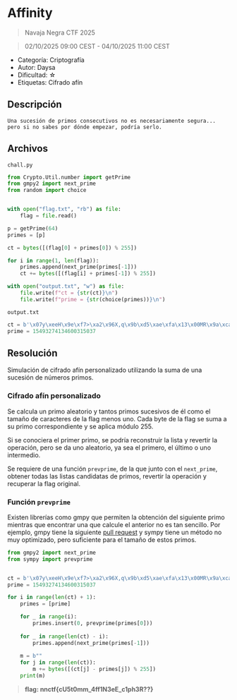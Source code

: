 # Affinity

> Navaja Negra CTF 2025

> 02/10/2025 09:00 CEST - 04/10/2025 11:00 CEST

* Categoría: Criptografía
* Autor: Daysa
* Dificultad: ☆
* Etiquetas: Cifrado afín

## Descripción
    
    Una sucesión de primos consecutivos no es necesariamente segura... pero si no sabes por dónde empezar, podría serlo.

## Archivos
    
    chall.py

```python
from Crypto.Util.number import getPrime
from gmpy2 import next_prime
from random import choice


with open("flag.txt", "rb") as file:
    flag = file.read()

p = getPrime(64)
primes = [p]

ct = bytes([(flag[0] + primes[0]) % 255])

for i in range(1, len(flag)):
    primes.append(next_prime(primes[-1]))
    ct += bytes([(flag[i] + primes[-1]) % 255])

with open("output.txt", "w") as file:
    file.write(f"ct = {str(ct)}\n")
    file.write(f"prime = {str(choice(primes))}\n")
```

    output.txt

```python
ct = b'\x07y\xeeH\x9e\xf7>\xa2\x96X,q\x9b\xd5\xae\xfa\x13\x00MR\x9a\xca1(\x0cYi:{n\x9a\xe4'
prime = 15493274134600315037
```

## Resolución

Simulación de cifrado afín personalizado utilizando la suma de una sucesión de números primos.

### Cifrado afín personalizado

Se calcula un primo aleatorio y tantos primos sucesivos de él como el tamaño de caracteres de la flag menos uno. Cada byte de la flag se suma a su primo correspondiente y se aplica módulo 255.

Si se conociera el primer primo, se podría reconstruir la lista y revertir la operación, pero se da uno aleatorio, ya sea el primero, el último o uno intermedio.

Se requiere de una función `prevprime`, de la que junto con el `next_prime`, obtener todas las listas candidatas de primos, revertir la operación y recuperar la flag original.

### Función `prevprime`

Existen librerías como gmpy que permiten la obtención del siguiente primo mientras que encontrar una que calcule el anterior no es tan sencillo. Por ejemplo, gmpy tiene la siguiente [pull request](https://github.com/aleaxit/gmpy/pull/284/files) y sympy tiene un método no muy optimizado, pero suficiente para el tamaño de estos primos.

```python
from gmpy2 import next_prime
from sympy import prevprime


ct = b'\x07y\xeeH\x9e\xf7>\xa2\x96X,q\x9b\xd5\xae\xfa\x13\x00MR\x9a\xca1(\x0cYi:{n\x9a\xe4'
prime = 15493274134600315037

for i in range(len(ct) + 1):
    primes = [prime]

    for _ in range(i):
        primes.insert(0, prevprime(primes[0]))
    
    for _ in range(len(ct) - i):
        primes.append(next_prime(primes[-1]))
    
    m = b""
    for j in range(len(ct)):
        m += bytes([(ct[j] - primes[j]) % 255])
    print(m)
```

> **flag: nnctf{cU5t0mm_4ff1N3eE_c1ph3R??}**
